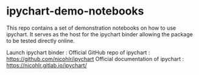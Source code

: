 # ipychart-demo-notebooks

This repo contains a set of demonstration notebooks on how to use ipychart. It serves as the host for the ipychart binder allowing the package to be tested directly online.

Launch ipychart binder : 
Official GitHub repo of ipychart : https://github.com/nicohlr/ipychart
Official documentation of ipychart : https://nicohlr.gitlab.io/ipychart/
